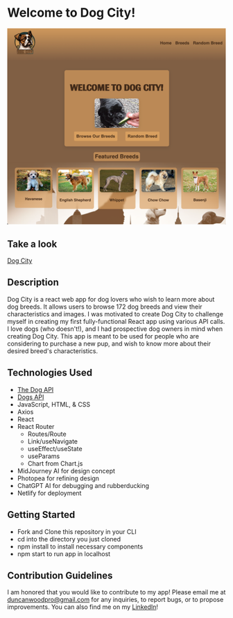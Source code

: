 # Welcome to Dog City!
![Dog City Screenshot](dog-city-app/src/Assets/DogCityScreenshot.png)

## Take a look
[Dog City](https://dog-city.netlify.app)

## Description
Dog City is a react web app for dog lovers who wish to learn more about dog breeds. It allows users to browse 172 dog breeds and view their characteristics and images. I was motivated to create Dog City to challenge myself in creating my first fully-functional React app using various API calls. I love dogs (who doesn't!), and I had prospective dog owners in mind when creating Dog City. This app is meant to be used for people who are considering to purchase a new pup, and wish to know more about their desired breed's characteristics. 

## Technologies Used
- [The Dog API](https://thedogapi.com/)
- [Dogs API](https://api-ninjas.com/api/dogs)
- JavaScript, HTML, & CSS
- Axios
- React
- React Router
    - Routes/Route
    - Link/useNavigate
    - useEffect/useState
    - useParams
    - Chart from Chart.js
- MidJourney AI for design concept
- Photopea for refining design
- ChatGPT AI for debugging and rubberducking
- Netlify for deployment

## Getting Started 
- Fork and Clone this repository in your CLI
- cd into the directory you just cloned
- npm install to install necessary components
- npm start to run app in localhost

## Contribution Guidelines
I am honored that you would like to contribute to my app! Please email me at duncanwoodpro@gmail.com for any inquiries, to report bugs, or to propose improvements. You can also find me on my [LinkedIn](https://www.linkedin.com/in/duncanwoodpro)!